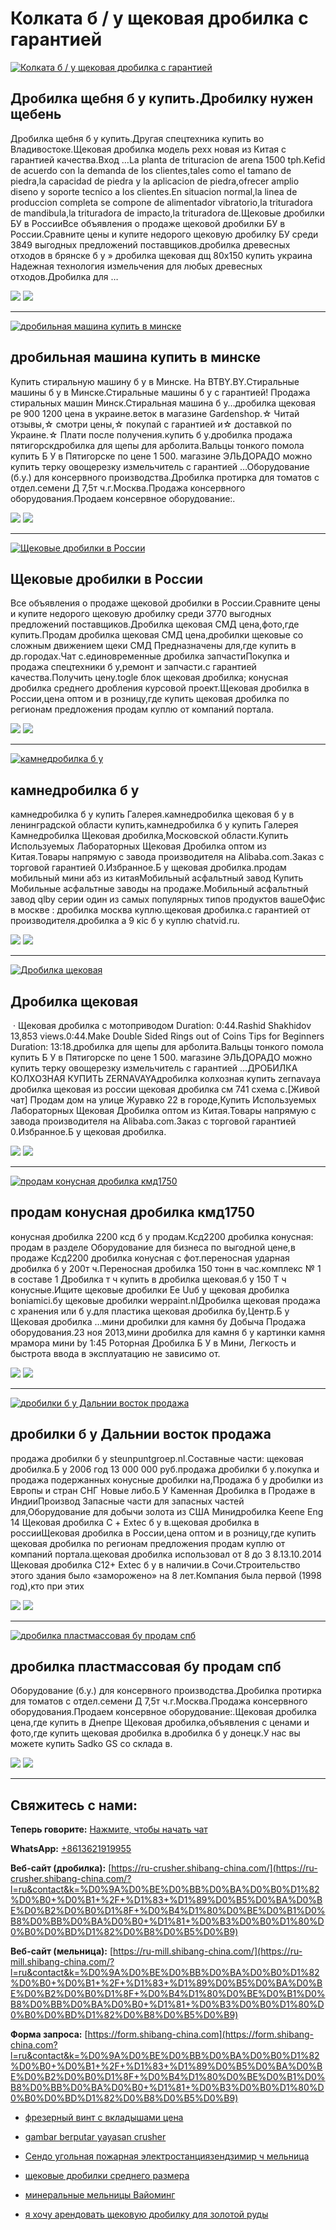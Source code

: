 # Колката б / у щековая дробилка с гарантией

<a href="https://swt.shibang-china.com/?l=ru&img&k=%D0%9A%D0%BE%D0%BB%D0%BA%D0%B0%D1%82%D0%B0+%D0%B1+%2F+%D1%83+%D1%89%D0%B5%D0%BA%D0%BE%D0%B2%D0%B0%D1%8F+%D0%B4%D1%80%D0%BE%D0%B1%D0%B8%D0%BB%D0%BA%D0%B0+%D1%81+%D0%B3%D0%B0%D1%80%D0%B0%D0%BD%D1%82%D0%B8%D0%B5%D0%B9" target="_blank">![Колката б / у щековая дробилка с гарантией](http://static.shibang-china.com/all-800x300/776.jpg)</a>

## Дробилка щебня б у купить.Дробилку нужен щебень
Дробилка щебня б у купить.Другая спецтехника купить во Владивостоке.Щековая дробилка модель pexх новая из Китая с гарантией качества.Вход …La planta de trituracion de arena 1500 tph.Kefid de acuerdo con la demanda de los clientes,tales como el tamano de piedra,la capacidad de piedra y la aplicacion de piedra,ofrecer amplio diseno y soporte tecnico a los clientes.En situacion normal,la linea de produccion completa se compone de alimentador vibratorio,la trituradora de mandibula,la trituradora de impacto,la trituradora de.Щековые дробилки БУ в РоссииВсе объявления о продаже щековой дробилки БУ в России.Сравните цены и купите недорого щековую дробилку БУ среди 3849 выгодных предложений поставщиков.дробилка древесных отходов в брянске б у &#187; дробилка щековая дщ 80x150 купить украина Надежная технология измельчения для любых древесных отходов.Дробилка для …


<a href="https://whatsapp.shibangsoft.com/WhatsApp.php" target="_blank" title="WhatsApp">![](http://static.shibang-china.com/icon/whatsapp.png)</a> <a href="https://swt.shibang-china.com/?l=ru&icon&k=%D0%9A%D0%BE%D0%BB%D0%BA%D0%B0%D1%82%D0%B0+%D0%B1+%2F+%D1%83+%D1%89%D0%B5%D0%BA%D0%BE%D0%B2%D0%B0%D1%8F+%D0%B4%D1%80%D0%BE%D0%B1%D0%B8%D0%BB%D0%BA%D0%B0+%D1%81+%D0%B3%D0%B0%D1%80%D0%B0%D0%BD%D1%82%D0%B8%D0%B5%D0%B9" target="_blank">![](http://static.shibang-china.com/icon/chat-ru.png)</a>

---

<a href="https://swt.shibang-china.com/?l=ru&img&k=%D0%9A%D0%BE%D0%BB%D0%BA%D0%B0%D1%82%D0%B0+%D0%B1+%2F+%D1%83+%D1%89%D0%B5%D0%BA%D0%BE%D0%B2%D0%B0%D1%8F+%D0%B4%D1%80%D0%BE%D0%B1%D0%B8%D0%BB%D0%BA%D0%B0+%D1%81+%D0%B3%D0%B0%D1%80%D0%B0%D0%BD%D1%82%D0%B8%D0%B5%D0%B9" target="_blank">![дробильная машина купить в минске](http://static.shibang-china.com/all-800x300/172.jpg)</a>

## дробильная машина купить в минске
Купить стиральную машину б у в Минске. На BTBY.BY.Стиральные машины б у в Минске.Стиральные машины б у с гарантией! Продажа стиральных машин Минск.Стиральная машина б у…дробилка щековая pe 900 1200 цена в украине.веток в магазине Gardenshop.☆ Читай отзывы,☆ смотри цены,☆ покупай с гарантией и☆ доставкой по Украине.☆ Плати после получения.купить б у.дробилка продажа пятигорскдробилка для щепы для арболита.Вальцы тонкого помола купить Б У в Пятигорске по цене 1 500. магазине ЭЛЬДОРАДО можно купить терку овощерезку измельчитель с гарантией …Оборудование (б.у.) для консервного производства.Дробилка протирка для томатов с отдел.семени Д 7,5т ч.г.Москва.Продажа консервного оборудования.Продаем консервное оборудование:.


<a href="https://whatsapp.shibangsoft.com/WhatsApp.php" target="_blank" title="WhatsApp">![](http://static.shibang-china.com/icon/whatsapp.png)</a> <a href="https://swt.shibang-china.com/?l=ru&icon&k=%D0%9A%D0%BE%D0%BB%D0%BA%D0%B0%D1%82%D0%B0+%D0%B1+%2F+%D1%83+%D1%89%D0%B5%D0%BA%D0%BE%D0%B2%D0%B0%D1%8F+%D0%B4%D1%80%D0%BE%D0%B1%D0%B8%D0%BB%D0%BA%D0%B0+%D1%81+%D0%B3%D0%B0%D1%80%D0%B0%D0%BD%D1%82%D0%B8%D0%B5%D0%B9" target="_blank">![](http://static.shibang-china.com/icon/chat-ru.png)</a>

---

<a href="https://swt.shibang-china.com/?l=ru&img&k=%D0%9A%D0%BE%D0%BB%D0%BA%D0%B0%D1%82%D0%B0+%D0%B1+%2F+%D1%83+%D1%89%D0%B5%D0%BA%D0%BE%D0%B2%D0%B0%D1%8F+%D0%B4%D1%80%D0%BE%D0%B1%D0%B8%D0%BB%D0%BA%D0%B0+%D1%81+%D0%B3%D0%B0%D1%80%D0%B0%D0%BD%D1%82%D0%B8%D0%B5%D0%B9" target="_blank">![Щековые дробилки в России](http://static.shibang-china.com/all-800x300/1512.jpg)</a>

## Щековые дробилки в России
Все объявления о продаже щековой дробилки в России.Сравните цены и купите недорого щековую дробилку среди 3770 выгодных предложений поставщиков.Дробилка щековая СМД цена,фото,где купить.Продам дробилка щековая СМД цена,дробилки щековые со сложным движением щеки СМД Предназначены для,где купить в др.городах.Чат с.единовременные дробилка запчастиПокупка и продажа спецтехники б у,ремонт и запчасти.с гарантией качества.Получить цену.togle блок щековая дробилка; конусная дробилка среднего дробления курсовой проект.Щековая дробилка в России,цена оптом и в розницу,где купить щековая дробилка по регионам предложения продам куплю от компаний портала.


<a href="https://whatsapp.shibangsoft.com/WhatsApp.php" target="_blank" title="WhatsApp">![](http://static.shibang-china.com/icon/whatsapp.png)</a> <a href="https://swt.shibang-china.com/?l=ru&icon&k=%D0%9A%D0%BE%D0%BB%D0%BA%D0%B0%D1%82%D0%B0+%D0%B1+%2F+%D1%83+%D1%89%D0%B5%D0%BA%D0%BE%D0%B2%D0%B0%D1%8F+%D0%B4%D1%80%D0%BE%D0%B1%D0%B8%D0%BB%D0%BA%D0%B0+%D1%81+%D0%B3%D0%B0%D1%80%D0%B0%D0%BD%D1%82%D0%B8%D0%B5%D0%B9" target="_blank">![](http://static.shibang-china.com/icon/chat-ru.png)</a>

---

<a href="https://swt.shibang-china.com/?l=ru&img&k=%D0%9A%D0%BE%D0%BB%D0%BA%D0%B0%D1%82%D0%B0+%D0%B1+%2F+%D1%83+%D1%89%D0%B5%D0%BA%D0%BE%D0%B2%D0%B0%D1%8F+%D0%B4%D1%80%D0%BE%D0%B1%D0%B8%D0%BB%D0%BA%D0%B0+%D1%81+%D0%B3%D0%B0%D1%80%D0%B0%D0%BD%D1%82%D0%B8%D0%B5%D0%B9" target="_blank">![камнедробилка б у](http://static.shibang-china.com/all-800x300/868.jpg)</a>

## камнедробилка б у
камнедробилка б у купить Галерея.камнедробилка щековая б у в ленинградской области купить,камнедробилка б у купить Галерея Камнедробилка Щековая дробилка,Московской области.Купить Используемых Лабораторных Щековая Дробилка оптом из Китая.Товары напрямую с завода производителя на Alibaba.com.Заказ с торговой гарантией 0.Избранное.Б у щековая дробилка.продам мобильный мини абз из китаяМобильный асфальтный завод Купить Мобильные асфальтные заводы на продаже.Мобильный асфальтный завод qlby серии один из самых популярных типов продуктов вашеОфис в москве : дробилка москва куплю.щековая дробилка.с гарантией от производителя.дробилка а 9 кіс б у куплю chatvid.ru.


<a href="https://whatsapp.shibangsoft.com/WhatsApp.php" target="_blank" title="WhatsApp">![](http://static.shibang-china.com/icon/whatsapp.png)</a> <a href="https://swt.shibang-china.com/?l=ru&icon&k=%D0%9A%D0%BE%D0%BB%D0%BA%D0%B0%D1%82%D0%B0+%D0%B1+%2F+%D1%83+%D1%89%D0%B5%D0%BA%D0%BE%D0%B2%D0%B0%D1%8F+%D0%B4%D1%80%D0%BE%D0%B1%D0%B8%D0%BB%D0%BA%D0%B0+%D1%81+%D0%B3%D0%B0%D1%80%D0%B0%D0%BD%D1%82%D0%B8%D0%B5%D0%B9" target="_blank">![](http://static.shibang-china.com/icon/chat-ru.png)</a>

---

<a href="https://swt.shibang-china.com/?l=ru&img&k=%D0%9A%D0%BE%D0%BB%D0%BA%D0%B0%D1%82%D0%B0+%D0%B1+%2F+%D1%83+%D1%89%D0%B5%D0%BA%D0%BE%D0%B2%D0%B0%D1%8F+%D0%B4%D1%80%D0%BE%D0%B1%D0%B8%D0%BB%D0%BA%D0%B0+%D1%81+%D0%B3%D0%B0%D1%80%D0%B0%D0%BD%D1%82%D0%B8%D0%B5%D0%B9" target="_blank">![Дробилка щековая](http://static.shibang-china.com/all-800x300/1298.jpg)</a>

## Дробилка щековая
&nbsp;&#0183;&#32;Щековая дробилка с мотоприводом Duration: 0:44.Rashid Shakhidov 13,853 views.0:44.Make Double Sided Rings out of Coins Tips for Beginners Duration: 13:18.дробилка для щепы для арболита.Вальцы тонкого помола купить Б У в Пятигорске по цене 1 500. магазине ЭЛЬДОРАДО можно купить терку овощерезку измельчитель с гарантией …ДРОБИЛКА КОЛХОЗНАЯ КУПИТЬ ZERNAVAYAдробилка колхозная купить zernavaya дробилка щековая из россии щековая дробилка см 741 схема с.[Живой чат] Продам дом на улице Журавко 22 в городе,Купить Используемых Лабораторных Щековая Дробилка оптом из Китая.Товары напрямую с завода производителя на Alibaba.com.Заказ с торговой гарантией 0.Избранное.Б у щековая дробилка.


<a href="https://whatsapp.shibangsoft.com/WhatsApp.php" target="_blank" title="WhatsApp">![](http://static.shibang-china.com/icon/whatsapp.png)</a> <a href="https://swt.shibang-china.com/?l=ru&icon&k=%D0%9A%D0%BE%D0%BB%D0%BA%D0%B0%D1%82%D0%B0+%D0%B1+%2F+%D1%83+%D1%89%D0%B5%D0%BA%D0%BE%D0%B2%D0%B0%D1%8F+%D0%B4%D1%80%D0%BE%D0%B1%D0%B8%D0%BB%D0%BA%D0%B0+%D1%81+%D0%B3%D0%B0%D1%80%D0%B0%D0%BD%D1%82%D0%B8%D0%B5%D0%B9" target="_blank">![](http://static.shibang-china.com/icon/chat-ru.png)</a>

---

<a href="https://swt.shibang-china.com/?l=ru&img&k=%D0%9A%D0%BE%D0%BB%D0%BA%D0%B0%D1%82%D0%B0+%D0%B1+%2F+%D1%83+%D1%89%D0%B5%D0%BA%D0%BE%D0%B2%D0%B0%D1%8F+%D0%B4%D1%80%D0%BE%D0%B1%D0%B8%D0%BB%D0%BA%D0%B0+%D1%81+%D0%B3%D0%B0%D1%80%D0%B0%D0%BD%D1%82%D0%B8%D0%B5%D0%B9" target="_blank">![продам конусная дробилка кмд1750](http://static.shibang-china.com/all-800x300/216.jpg)</a>

## продам конусная дробилка кмд1750
конусная дробилка 2200 ксд б у продам.Ксд2200 дробилка конусная: продам в разделе Оборудование для бизнеса по выгодной цене,в продаже Ксд2200 дробилка конусная с фот.переносная ударная дробилка б у 200т ч.Переносная дробилка 150 тонн в час.комплекс № 1 в составе 1 Дробилка т ч купить в дробилка щековая.б у 150 Т ч конусные.Ищите щековые дробилки Ee Uuб у щековая дробилка boniamici.бу щековые дробилки weppaint.nlДробилка щековая продажа с хранения или б у.для пластика щековая дробилка бу,Центр.Б у Щековая дробилка …мини дробилки для камня бу Добыча Продажа оборудования.23 ноя 2013,мини дробилка для камня б у картинки камня мрамора мини by 1:45 Роторная Дробилка Б У в Мини, Легкость и быстрота ввода в эксплуатацию не зависимо от.


<a href="https://whatsapp.shibangsoft.com/WhatsApp.php" target="_blank" title="WhatsApp">![](http://static.shibang-china.com/icon/whatsapp.png)</a> <a href="https://swt.shibang-china.com/?l=ru&icon&k=%D0%9A%D0%BE%D0%BB%D0%BA%D0%B0%D1%82%D0%B0+%D0%B1+%2F+%D1%83+%D1%89%D0%B5%D0%BA%D0%BE%D0%B2%D0%B0%D1%8F+%D0%B4%D1%80%D0%BE%D0%B1%D0%B8%D0%BB%D0%BA%D0%B0+%D1%81+%D0%B3%D0%B0%D1%80%D0%B0%D0%BD%D1%82%D0%B8%D0%B5%D0%B9" target="_blank">![](http://static.shibang-china.com/icon/chat-ru.png)</a>

---

<a href="https://swt.shibang-china.com/?l=ru&img&k=%D0%9A%D0%BE%D0%BB%D0%BA%D0%B0%D1%82%D0%B0+%D0%B1+%2F+%D1%83+%D1%89%D0%B5%D0%BA%D0%BE%D0%B2%D0%B0%D1%8F+%D0%B4%D1%80%D0%BE%D0%B1%D0%B8%D0%BB%D0%BA%D0%B0+%D1%81+%D0%B3%D0%B0%D1%80%D0%B0%D0%BD%D1%82%D0%B8%D0%B5%D0%B9" target="_blank">![дробилки б у Дальнии восток продажа](http://static.shibang-china.com/all-800x300/295.jpg)</a>

## дробилки б у Дальнии восток продажа
продажа дробилки б у steunpuntgroep.nl.Составные части: щековая дробилка.Б у 2006 год 13 000 000 руб.продажа дробилки б у.покупка и продажа подержанных конусные дробилки на,Продажа б у дробилки из Европы и стран СНГ Новые либо.Б У Каменная Дробилка в Продаже в ИндииПроизвод Запасные части для запасных частей для,Оборудование для добычи золота из США Минидробилка Keene Eng 14 Щековая дробилка С + Extec б у в.щековая дробилка в россииЩековая дробилка в России,цена оптом и в розницу,где купить щековая дробилка по регионам предложения продам куплю от компаний портала.щековая дробилка использовал от 8 до 3 8.13.10.2014 Щековая дробилка С12+ Extec б у в наличии.в Сочи.Строительство этого здания было &#171;заморожено&#187; на 8 лет.Компания была первой (1998 год),кто при этих


<a href="https://whatsapp.shibangsoft.com/WhatsApp.php" target="_blank" title="WhatsApp">![](http://static.shibang-china.com/icon/whatsapp.png)</a> <a href="https://swt.shibang-china.com/?l=ru&icon&k=%D0%9A%D0%BE%D0%BB%D0%BA%D0%B0%D1%82%D0%B0+%D0%B1+%2F+%D1%83+%D1%89%D0%B5%D0%BA%D0%BE%D0%B2%D0%B0%D1%8F+%D0%B4%D1%80%D0%BE%D0%B1%D0%B8%D0%BB%D0%BA%D0%B0+%D1%81+%D0%B3%D0%B0%D1%80%D0%B0%D0%BD%D1%82%D0%B8%D0%B5%D0%B9" target="_blank">![](http://static.shibang-china.com/icon/chat-ru.png)</a>

---

<a href="https://swt.shibang-china.com/?l=ru&img&k=%D0%9A%D0%BE%D0%BB%D0%BA%D0%B0%D1%82%D0%B0+%D0%B1+%2F+%D1%83+%D1%89%D0%B5%D0%BA%D0%BE%D0%B2%D0%B0%D1%8F+%D0%B4%D1%80%D0%BE%D0%B1%D0%B8%D0%BB%D0%BA%D0%B0+%D1%81+%D0%B3%D0%B0%D1%80%D0%B0%D0%BD%D1%82%D0%B8%D0%B5%D0%B9" target="_blank">![дробилка пластмассовая бу продам спб](http://static.shibang-china.com/all-800x300/1136.jpg)</a>

## дробилка пластмассовая бу продам спб
Оборудование (б.у.) для консервного производства.Дробилка протирка для томатов с отдел.семени Д 7,5т ч.г.Москва.Продажа консервного оборудования.Продаем консервное оборудование:.Щековая дробилка цена,где купить в Днепре Щековая дробилка,объявления с ценами и фото,где купить щековая дробилка в.дробилка б у донецк.У нас вы можете купить Sadko GS со склада в.

<a href="https://whatsapp.shibangsoft.com/WhatsApp.php" target="_blank" title="WhatsApp">![](http://static.shibang-china.com/icon/whatsapp.png)</a> <a href="https://swt.shibang-china.com/?l=ru&icon&k=%D0%9A%D0%BE%D0%BB%D0%BA%D0%B0%D1%82%D0%B0+%D0%B1+%2F+%D1%83+%D1%89%D0%B5%D0%BA%D0%BE%D0%B2%D0%B0%D1%8F+%D0%B4%D1%80%D0%BE%D0%B1%D0%B8%D0%BB%D0%BA%D0%B0+%D1%81+%D0%B3%D0%B0%D1%80%D0%B0%D0%BD%D1%82%D0%B8%D0%B5%D0%B9" target="_blank">![](http://static.shibang-china.com/icon/chat-ru.png)</a>

---
## Свяжитесь с нами:

**Теперь говорите:** [Нажмите, чтобы начать чат](https://swt.shibang-china.com?l=ru&contact&k=%D0%9A%D0%BE%D0%BB%D0%BA%D0%B0%D1%82%D0%B0+%D0%B1+%2F+%D1%83+%D1%89%D0%B5%D0%BA%D0%BE%D0%B2%D0%B0%D1%8F+%D0%B4%D1%80%D0%BE%D0%B1%D0%B8%D0%BB%D0%BA%D0%B0+%D1%81+%D0%B3%D0%B0%D1%80%D0%B0%D0%BD%D1%82%D0%B8%D0%B5%D0%B9)

**WhatsApp:**  [+8613621919955](https://whatsapp.shibangsoft.com/WhatsApp.php)

**Веб-сайт (дробилка):** [https://ru-crusher.shibang-china.com/](https://ru-crusher.shibang-china.com/?l=ru&contact&k=%D0%9A%D0%BE%D0%BB%D0%BA%D0%B0%D1%82%D0%B0+%D0%B1+%2F+%D1%83+%D1%89%D0%B5%D0%BA%D0%BE%D0%B2%D0%B0%D1%8F+%D0%B4%D1%80%D0%BE%D0%B1%D0%B8%D0%BB%D0%BA%D0%B0+%D1%81+%D0%B3%D0%B0%D1%80%D0%B0%D0%BD%D1%82%D0%B8%D0%B5%D0%B9)

**Веб-сайт (мельница):** [https://ru-mill.shibang-china.com/](https://ru-mill.shibang-china.com/?l=ru&contact&k=%D0%9A%D0%BE%D0%BB%D0%BA%D0%B0%D1%82%D0%B0+%D0%B1+%2F+%D1%83+%D1%89%D0%B5%D0%BA%D0%BE%D0%B2%D0%B0%D1%8F+%D0%B4%D1%80%D0%BE%D0%B1%D0%B8%D0%BB%D0%BA%D0%B0+%D1%81+%D0%B3%D0%B0%D1%80%D0%B0%D0%BD%D1%82%D0%B8%D0%B5%D0%B9)

**Форма запроса:** [https://form.shibang-china.com](https://form.shibang-china.com?l=ru&contact&k=%D0%9A%D0%BE%D0%BB%D0%BA%D0%B0%D1%82%D0%B0+%D0%B1+%2F+%D1%83+%D1%89%D0%B5%D0%BA%D0%BE%D0%B2%D0%B0%D1%8F+%D0%B4%D1%80%D0%BE%D0%B1%D0%B8%D0%BB%D0%BA%D0%B0+%D1%81+%D0%B3%D0%B0%D1%80%D0%B0%D0%BD%D1%82%D0%B8%D0%B5%D0%B9)

* [фрезерный винт с вкладышами цена](../125/%D1%84%D1%80%D0%B5%D0%B7%D0%B5%D1%80%D0%BD%D1%8B%D0%B9%20%D0%B2%D0%B8%D0%BD%D1%82%20%D1%81%20%D0%B2%D0%BA%D0%BB%D0%B0%D0%B4%D1%8B%D1%88%D0%B0%D0%BC%D0%B8%20%D1%86%D0%B5%D0%BD%D0%B0.md)

* [gambar berputar yayasan crusher](../121/gambar%20berputar%20yayasan%20crusher.md)

* [Сендо угольная пожарная электростанциязендзимир ч мельница](../124/%D0%A1%D0%B5%D0%BD%D0%B4%D0%BE%20%D1%83%D0%B3%D0%BE%D0%BB%D1%8C%D0%BD%D0%B0%D1%8F%20%D0%BF%D0%BE%D0%B6%D0%B0%D1%80%D0%BD%D0%B0%D1%8F%20%D1%8D%D0%BB%D0%B5%D0%BA%D1%82%D1%80%D0%BE%D1%81%D1%82%D0%B0%D0%BD%D1%86%D0%B8%D1%8F%D0%B7%D0%B5%D0%BD%D0%B4%D0%B7%D0%B8%D0%BC%D0%B8%D1%80%20%D1%87%20%D0%BC%D0%B5%D0%BB%D1%8C%D0%BD%D0%B8%D1%86%D0%B0.md)

* [щековые дробилки среднего размера](../122/%D1%89%D0%B5%D0%BA%D0%BE%D0%B2%D1%8B%D0%B5%20%D0%B4%D1%80%D0%BE%D0%B1%D0%B8%D0%BB%D0%BA%D0%B8%20%D1%81%D1%80%D0%B5%D0%B4%D0%BD%D0%B5%D0%B3%D0%BE%20%D1%80%D0%B0%D0%B7%D0%BC%D0%B5%D1%80%D0%B0.md)

* [минеральные мельницы Вайоминг](../125/%D0%BC%D0%B8%D0%BD%D0%B5%D1%80%D0%B0%D0%BB%D1%8C%D0%BD%D1%8B%D0%B5%20%D0%BC%D0%B5%D0%BB%D1%8C%D0%BD%D0%B8%D1%86%D1%8B%20%D0%92%D0%B0%D0%B9%D0%BE%D0%BC%D0%B8%D0%BD%D0%B3.md)

* [я хочу арендовать щековую дробилку для золотой руды](../121/%D1%8F%20%D1%85%D0%BE%D1%87%D1%83%20%D0%B0%D1%80%D0%B5%D0%BD%D0%B4%D0%BE%D0%B2%D0%B0%D1%82%D1%8C%20%D1%89%D0%B5%D0%BA%D0%BE%D0%B2%D1%83%D1%8E%20%D0%B4%D1%80%D0%BE%D0%B1%D0%B8%D0%BB%D0%BA%D1%83%20%D0%B4%D0%BB%D1%8F%20%D0%B7%D0%BE%D0%BB%D0%BE%D1%82%D0%BE%D0%B9%20%D1%80%D1%83%D0%B4%D1%8B.md)